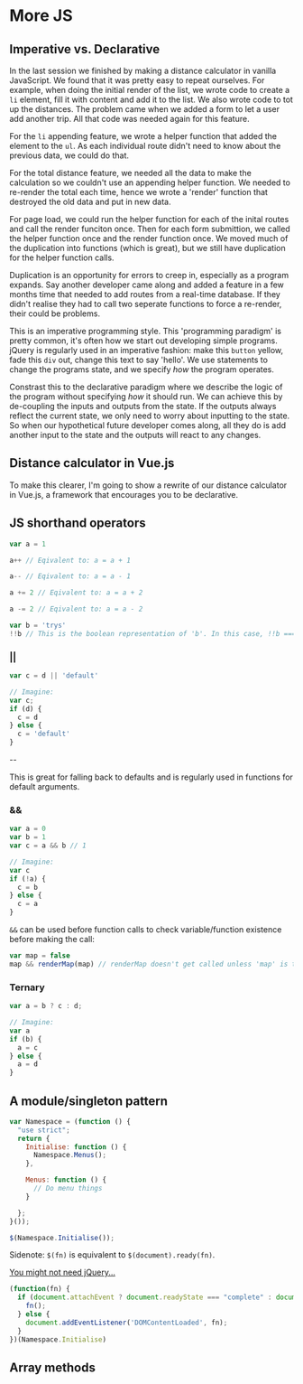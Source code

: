 # More JS

## Imperative vs. Declarative

In the last session we finished by making a distance calculator in vanilla JavaScript. We found that it was pretty easy to repeat ourselves. For example, when doing the initial render of the list, we wrote code to create a `li` element, fill it with content and add it to the list. We also wrote code to tot up the distances. The problem came when we added a form to let a user add another trip. All that code was needed again for this feature.

For the `li` appending feature, we wrote a helper function that added the element to the `ul`. As each individual route didn't need to know about the previous data, we could do that.

For the total distance feature, we needed all the data to make the calculation so we couldn't use an appending helper function. We needed to re-render the total each time, hence we wrote a 'render' function that destroyed the old data and put in new data.

For page load, we could run the helper function for each of the inital routes and call the render funciton once. Then for each form submittion, we called the helper function once and the render function once. We moved much of the duplication into functions (which is great), but we still have duplication for the helper function calls.

Duplication is an opportunity for errors to creep in, especially as a program expands. Say another developer came along and added a feature in a few months time that needed to add routes from a real-time database. If they didn't realise they had to call two seperate functions to force a re-render, their could be problems.

This is an imperative programming style. This 'programming paradigm' is pretty common, it's often how we start out developing simple programs. jQuery is regularly used in an imperative fashion: make this `button` yellow, fade this `div` out, change this text to say 'hello'. We use statements to change the programs state, and we specify *how* the program operates.

Constrast this to the declarative paradigm where we describe the logic of the program without specifying *how* it should run. We can achieve this by de-coupling the inputs and outputs from the state. If the outputs always reflect the current state, we only need to worry about inputting to the state. So when our hypothetical future developer comes along, all they do is add another input to the state and the outputs will react to any changes.

## Distance calculator in Vue.js

To make this clearer, I'm going to show a rewrite of our distance calculator in Vue.js, a framework that encourages you to be declarative.

## JS shorthand operators

```javascript
var a = 1

a++ // Eqivalent to: a = a + 1

a-- // Eqivalent to: a = a - 1

a += 2 // Eqivalent to: a = a + 2

a -= 2 // Eqivalent to: a = a - 2

var b = 'trys'
!!b // This is the boolean representation of 'b'. In this case, !!b === true
```

### ||

```javascript
var c = d || 'default'

// Imagine: 
var c;
if (d) {
  c = d
} else {
  c = 'default'
}
```
--

This is great for falling back to defaults and is regularly used in functions for default arguments.

### &&

```javascript
var a = 0
var b = 1
var c = a && b // 1

// Imagine: 
var c
if (!a) {
  c = b
} else {
  c = a
}
```

`&&` can be used before function calls to check variable/function existence before making the call:

```javascript
var map = false
map && renderMap(map) // renderMap doesn't get called unless 'map' is truthy
```

### Ternary
```javascript
var a = b ? c : d;

// Imagine:
var a
if (b) {
  a = c
} else {
  a = d
}
```


## A module/singleton pattern

```javascript
var Namespace = (function () {
  "use strict";
  return {
    Initialise: function () {
      Namespace.Menus();
    },

    Menus: function () {
      // Do menu things
    }

  };
}());

$(Namespace.Initialise());
```

Sidenote: `$(fn)` is equivalent to `$(document).ready(fn)`.

[You might not need jQuery...](http://youmightnotneedjquery.com/)

```javascript
(function(fn) {
  if (document.attachEvent ? document.readyState === "complete" : document.readyState !== "loading"){
    fn();
  } else {
    document.addEventListener('DOMContentLoaded', fn);
  }
})(Namespace.Initialise)
```

## Array methods

